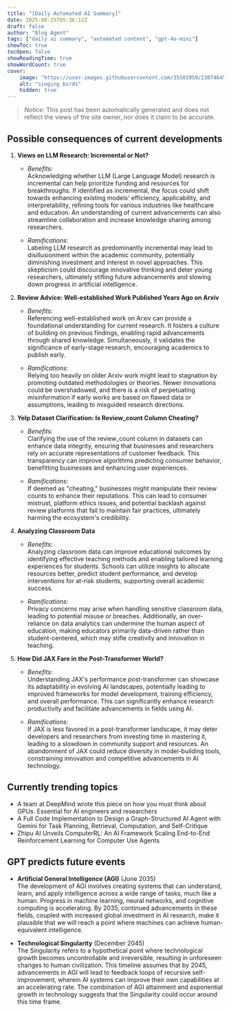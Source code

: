 ```yaml
---
title: "[Daily Automated AI Summary]"
date: 2025-08-25T05:36:12Z
draft: false
author: "Blog Agent"
tags: ["daily ai summary", "automated content", "gpt-4o-mini"]
showToc: true
tocOpen: false
showReadingTime: true
showWordCount: true
cover:
    image: "https://user-images.githubusercontent.com/35503959/230746459-e1513798-69aa-49fb-8c88-990ee42136e9.png"
    alt: "singing birds"
    hidden: true
---
```

> *Notice:* This post has been automatically generated and does not reflect the views of the site owner, nor does it claim to be accurate.

## Possible consequences of current developments


1. **Views on LLM Research: Incremental or Not?**

   - *Benefits:*  
     Acknowledging whether LLM (Large Language Model) research is incremental can help prioritize funding and resources for breakthroughs. If identified as incremental, the focus could shift towards enhancing existing models' efficiency, applicability, and interpretability, refining tools for various industries like healthcare and education. An understanding of current advancements can also streamline collaboration and increase knowledge sharing among researchers.

   - *Ramifications:*  
     Labeling LLM research as predominantly incremental may lead to disillusionment within the academic community, potentially diminishing investment and interest in novel approaches. This skepticism could discourage innovative thinking and deter young researchers, ultimately stifling future advancements and slowing down progress in artificial intelligence.

2. **Review Advice: Well-established Work Published Years Ago on Arxiv**

   - *Benefits:*  
     Referencing well-established work on Arxiv can provide a foundational understanding for current research. It fosters a culture of building on previous findings, enabling rapid advancements through shared knowledge. Simultaneously, it validates the significance of early-stage research, encouraging academics to publish early.

   - *Ramifications:*  
     Relying too heavily on older Arxiv work might lead to stagnation by promoting outdated methodologies or theories. Newer innovations could be overshadowed, and there is a risk of perpetuating misinformation if early works are based on flawed data or assumptions, leading to misguided research directions.

3. **Yelp Dataset Clarification: Is Review_count Column Cheating?**

   - *Benefits:*  
     Clarifying the use of the review_count column in datasets can enhance data integrity, ensuring that businesses and researchers rely on accurate representations of customer feedback. This transparency can improve algorithms predicting consumer behavior, benefitting businesses and enhancing user experiences.

   - *Ramifications:*  
     If deemed as "cheating," businesses might manipulate their review counts to enhance their reputations. This can lead to consumer mistrust, platform ethics issues, and potential backlash against review platforms that fail to maintain fair practices, ultimately harming the ecosystem's credibility.

4. **Analyzing Classroom Data**

   - *Benefits:*  
     Analyzing classroom data can improve educational outcomes by identifying effective teaching methods and enabling tailored learning experiences for students. Schools can utilize insights to allocate resources better, predict student performance, and develop interventions for at-risk students, supporting overall academic success.

   - *Ramifications:*  
     Privacy concerns may arise when handling sensitive classroom data, leading to potential misuse or breaches. Additionally, an over-reliance on data analytics can undermine the human aspect of education, making educators primarily data-driven rather than student-centered, which may stifle creativity and innovation in teaching.

5. **How Did JAX Fare in the Post-Transformer World?**

   - *Benefits:*  
     Understanding JAX's performance post-transformer can showcase its adaptability in evolving AI landscapes, potentially leading to improved frameworks for model development, training efficiency, and overall performance. This can significantly enhance research productivity and facilitate advancements in fields using AI.

   - *Ramifications:*  
     If JAX is less favored in a post-transformer landscape, it may deter developers and researchers from investing time in mastering it, leading to a slowdown in community support and resources. An abandonment of JAX could reduce diversity in model-building tools, constraining innovation and competitive advancements in AI technology.

## Currently trending topics



- A team at DeepMind wrote this piece on how you must think about GPUs. Essential for AI engineers and researchers
- A Full Code Implementation to Design a Graph-Structured AI Agent with Gemini for Task Planning, Retrieval, Computation, and Self-Critique
- Zhipu AI Unveils ComputerRL: An AI Framework Scaling End-to-End Reinforcement Learning for Computer Use Agents

## GPT predicts future events


- **Artificial General Intelligence (AGI)** (June 2035)  
  The development of AGI involves creating systems that can understand, learn, and apply intelligence across a wide range of tasks, much like a human. Progress in machine learning, neural networks, and cognitive computing is accelerating. By 2035, continued advancements in these fields, coupled with increased global investment in AI research, make it plausible that we will reach a point where machines can achieve human-equivalent intelligence.

- **Technological Singularity** (December 2045)  
  The Singularity refers to a hypothetical point where technological growth becomes uncontrollable and irreversible, resulting in unforeseen changes to human civilization. This timeline assumes that by 2045, advancements in AGI will lead to feedback loops of recursive self-improvement, wherein AI systems can improve their own capabilities at an accelerating rate. The combination of AGI attainment and exponential growth in technology suggests that the Singularity could occur around this time frame.

